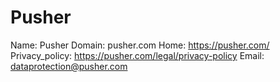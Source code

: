 
# Pusher

Name: Pusher
Domain: pusher.com
Home: https://pusher.com/
Privacy_policy: https://pusher.com/legal/privacy-policy
Email: dataprotection@pusher.com
